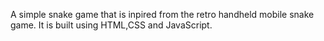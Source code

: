 A simple snake game that is inpired from  the retro handheld mobile snake game.
It is built using HTML,CSS and JavaScript.